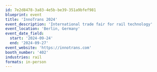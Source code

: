 ```yaml
---
id: 7e2d8478-3a83-4e5b-be39-351a9bfef981
blueprint: event
title: 'InnoTrans 2024'
event_description: 'International trade fair for rail technology'
event_location: 'Berlin, Germany'
event_date_field:
  start: '2024-09-24'
  end: '2024-09-27'
event_website: 'https://innotrans.com'
booth_number: '402'
industries: rail
formats: in-person
---
```

